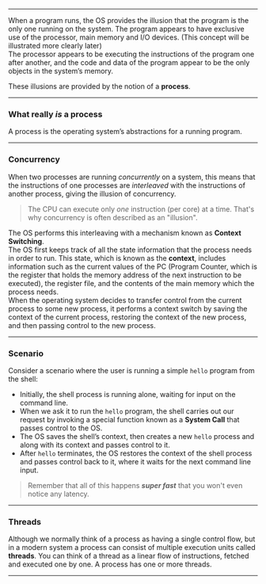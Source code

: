 ________
When a program runs, the OS provides the illusion that the program is the only one running on the system. The program appears to have exclusive use of the processor, main memory and I/O devices. (This concept will be illustrated more clearly later)  
The processor appears to be executing the instructions of the program one after another, and the code and data of the program appear to be the only objects in the system’s memory.

These illusions are provided by the notion of a **process**.
_____
### What really *is* a process
A process is the operating system’s abstractions for a running program.

____
### Concurrency 
When two processes are running *concurrently* on a system, this means that the instructions of one processes are *interleaved* with the instructions of another process, giving the illusion of concurrency.  

> The CPU can execute only *one* instruction (per core) at a time. That's why concurrency is often described as an "illusion".

The OS performs this interleaving with a mechanism known as **Context Switching**.   
The OS first keeps track of all the state information that the process needs in order to run. This state, which is known as the **context**, includes information such as the current values of the PC (Program Counter, which is the register that holds the memory address of the next instruction to be executed), the register file, and the contents of the main memory which the process needs.  
When the operating system decides to transfer control from the current process to some new process, it performs a context switch by saving the context of the current process, restoring the context of the new process, and then passing control to the new process.
_____
### Scenario
Consider a scenario where the user is running a simple `hello` program from the shell:  
- Initially, the shell process is running alone, waiting for input on the command line.
- When we ask it to run the `hello` program, the shell carries out our request by invoking a special function known as a **System Call** that passes control to the OS.
- The OS saves the shell’s context, then creates a new `hello` process and along with its context and passes control to it.
- After `hello` terminates, the OS restores the context of the shell process and passes control back to it, where it waits for the next command line input.

> Remember that all of this happens ***super fast*** that you won't even notice any latency.
________
### Threads
Although we normally think of a process as having a single control flow, but in a modern system a process can consist of multiple execution units called **threads**.
You can think of a thread as a linear flow of instructions, fetched and executed one by one. A process has one or more threads.
________
